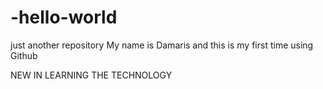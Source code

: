 # -hello-world
just another repository
My name is Damaris and this is my first time using Github

NEW IN LEARNING THE TECHNOLOGY
